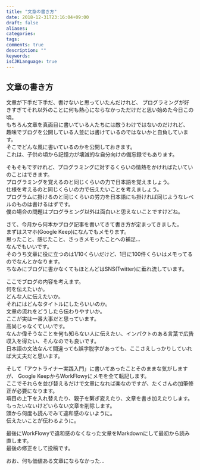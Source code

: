 ```yaml
---
title: "文章の書き方"
date: 2018-12-31T23:16:04+09:00
draft: false
aliases:
categories:
tags:
comments: true
description: ""
keywords:
isCJKLanguage: true
---
```


## 文章の書き方

文章が下手だ下手だ、書けないと思っていたんだけれど、
プログラミングが好きすぎてそれ以外のことに何も熱心にならなかっただけだと思い始めた今日この頃。  
もちろん文章を真面目に書いている人たちには敵うわけではないのだけれど、
趣味でブログを公開している人並には書けているのではないかと自負しています。  
そこでどんな風に書いているのかを公開しておきます。  
これは、子供の頃から記憶力が壊滅的な自分向けの備忘録でもあります。

そもそもですけれど、プログラミングに対するくらいの情熱をかければたいていのことはできます。  
プログラミングを覚えるのと同じくらいの力で日本語を覚えましょう。  
仕様を考えるのと同じくらいの力で伝えたいことを考えましょう。  
プログラムに掛けるのと同じくらいの労力を日本語にも掛ければ同じようなレベルのものは書けるはずです。  
僕の場合の問題はプログラミング以外は面白いと思えないことですけどね。

さて、今月から何本かブログ記事を書いてきて書き方が定まってきました。  
まずはスマホ(Google Keep)になんでもメモります。  
思ったこと、感じたこと、さっきメモったことへの補足…  
なんでもいいです。  
そのうち文章に役に立つのは1/10くらいだけど、1日に100件くらいはメモってるのでなんとかなります。  
ちなみにブログに書かなくてもほとんどはSNS(Twitter)に垂れ流しています。

ここでブログの内容を考えます。  
何を伝えたいか。  
どんな人に伝えたいか。  
それにはどんなタイトルにしたらいいのか。  
文章の流れをどうしたら伝わりやすいか。  
ここが実は一番大事だと思っています。  
高尚じゃなくていいです。  
なんか偉そうなことを何も知らない人に伝えたい、インパクトのある言葉で広告収入を得たい、そんなのでも良いです。  
日本語の文法なんて間違っても誤字脱字があっても、ここさえしっかりしていれば大丈夫だと思います。

そして「アウトライナー実践入門」に書いてあったことそのままな気がしますが、
Google KeepからWorkFlowyにメモを全て転記します。  
ここでそれらを並び替えるだけで文章になれば楽なのですが、たくさんの加筆修正が必要になります。  
項目の上下を入れ替えたり、親子を繋ぎ変えたり、文章を書き加えたりします。  
もったいないけどいらない文章を削除します。  
頭から何度も読んでみて違和感のないように。  
伝えたいことが伝わるように。

最後にWorkFlowyで違和感のなくなった文章をMarkdownにして最初から読み直します。  
最後の修正をして投稿です。

おお、何も価値ある文章にならなかった…
